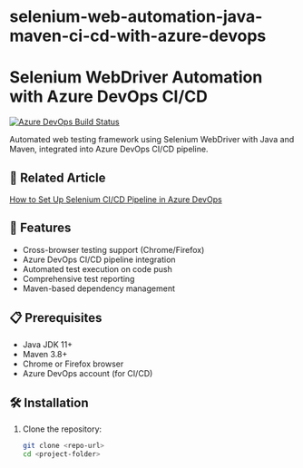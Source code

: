 # selenium-web-automation-java-maven-ci-cd-with-azure-devops
# Selenium WebDriver Automation with Azure DevOps CI/CD

[![Azure DevOps Build Status](https://dev.azure.com/{organization}/{project}/_apis/build/status/{definition-id})](https://dev.azure.com/{organization}/{project}/_build/latest?definitionId={definition-id})

Automated web testing framework using Selenium WebDriver with Java and Maven, integrated into Azure DevOps CI/CD pipeline.

## 📖 Related Article
[How to Set Up Selenium CI/CD Pipeline in Azure DevOps](https://www.linkedin.com/pulse/integrating-java-selenium-automation-azure-devops-ci-pipeline-mitul-nof2c/)

## 🚀 Features
- Cross-browser testing support (Chrome/Firefox)
- Azure DevOps CI/CD pipeline integration
- Automated test execution on code push
- Comprehensive test reporting
- Maven-based dependency management

## 📋 Prerequisites
- Java JDK 11+
- Maven 3.8+
- Chrome or Firefox browser
- Azure DevOps account (for CI/CD)

## 🛠️ Installation
1. Clone the repository:
   ```bash
   git clone <repo-url>
   cd <project-folder>
